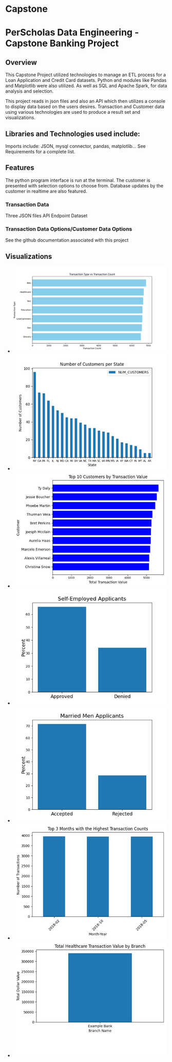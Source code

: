 # Capstone


# PerScholas Data Engineering - Capstone Banking Project

## Overview
This Capstone Project utilized technologies to manage an ETL process for a Loan Application and Credit Card datasets. Python
and modules like Pandas and Matplotlib were also utilized. As well as SQL and Apache Spark, for data analysis and selection.

This project reads in json files and also an API which then utilizes a console to display data based on the users desires.
Transaction and Customer data using various technologies are used to produce a result set and visualizations.

## Libraries and Technologies used include:
Imports include: JSON, mysql connector, pandas, matplotlib...
See Requirements for a complete list.

## Features
The python program interface is run at the terminal. The customer is presented with selection options to choose from.
Database updates by the customer in realtime are also featured.

### Transaction Data
Three JSON files
API Endpoint Dataset

### Transaction Data Options/Customer Data Options
See the github documentation associated with this project

## Visualizations

- ![Alt text](Visualizations/3.3.1.png)
- ![Alt text](Visualizations/3.3.2.png)
- ![Alt text](Visualizations/3.3.3.png)
- ![Alt text](Visualizations/5.5.1.png)
- ![Alt text](Visualizations/5.5.2.png)
- ![Alt text](Visualizations/5.5.3.png)
- ![Alt text](Visualizations/5.5.4.png)